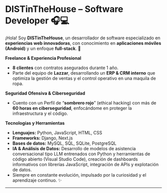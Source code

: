 # DISTinTheHouse – Software Developer 🎧💻

¡Hola! Soy **DISTinTheHouse**, un desarrollador de software especializado en **experiencias web innovadoras**, con conocimiento en **aplicaciones móviles (Android)** y un enfoque **full-stack**. 🚀

**Freelance & Experiencia Profesional**  
- **8 clientes** con contratos asegurados durante 1 año.  
- Parte del equipo de **Lazzar**, desarrollando un **ERP & CRM interno** que optimiza la gestión de ventas y el control operativo en una maquila de ropa.

**Seguridad Ofensiva & Ciberseguridad**  
- Cuento con un Perfil de “**sombrero rojo**” (ethical hacking) con más de **60 horas en ciberseguridad**, enfocándome en proteger la infraestructura y el código.

**Tecnologías y Herramientas**  
- **Lenguajes:** Python, JavaScript, HTML, CSS  
- **Frameworks:** Django, Next.js  
- **Bases de datos:** MySQL, SQL, SQLite, PostgreSQL  
- **IA & Análisis de Datos:** Desarrollo de modelos de asistencia conversacional tipo LLM entrenados con Python y herramientas de código abierto (Visual Studio Code), creación de dashboards informativos con librerías JavaScript, integración de APIs y explotación de datos.  
- Siempre en constante evolución, impulsado por la curiosidad y el aprendizaje continuo. ✨

---
